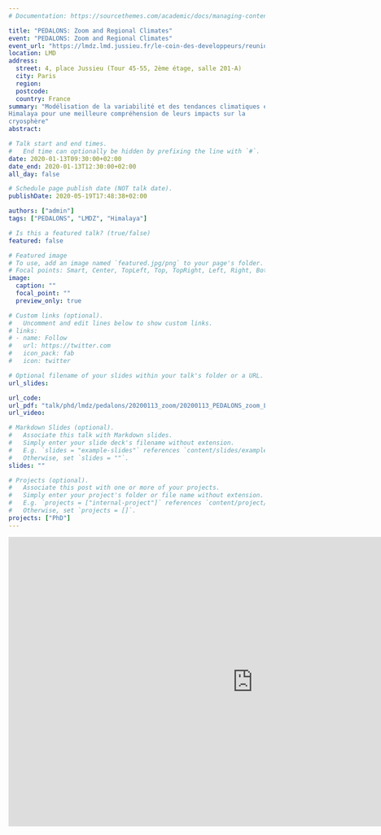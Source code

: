 ```yaml
---
# Documentation: https://sourcethemes.com/academic/docs/managing-content/

title: "PEDALONS: Zoom and Regional Climates"
event: "PEDALONS: Zoom and Regional Climates"
event_url: "https://lmdz.lmd.jussieu.fr/le-coin-des-developpeurs/reunions/2020-01-13"
location: LMD
address:
  street: 4, place Jussieu (Tour 45-55, 2ème étage, salle 201-A)
  city: Paris
  region:
  postcode:
  country: France
summary: "Modélisation de la variabilité et des tendances climatiques en
Himalaya pour une meilleure compréhension de leurs impacts sur la
cryosphère"
abstract:

# Talk start and end times.
#   End time can optionally be hidden by prefixing the line with `#`.
date: 2020-01-13T09:30:00+02:00
date_end: 2020-01-13T12:30:00+02:00
all_day: false

# Schedule page publish date (NOT talk date).
publishDate: 2020-05-19T17:48:38+02:00

authors: ["admin"]
tags: ["PEDALONS", "LMDZ", "Himalaya"]

# Is this a featured talk? (true/false)
featured: false

# Featured image
# To use, add an image named `featured.jpg/png` to your page's folder.
# Focal points: Smart, Center, TopLeft, Top, TopRight, Left, Right, BottomLeft, Bottom, BottomRight.
image:
  caption: ""
  focal_point: ""
  preview_only: true

# Custom links (optional).
#   Uncomment and edit lines below to show custom links.
# links:
# - name: Follow
#   url: https://twitter.com
#   icon_pack: fab
#   icon: twitter

# Optional filename of your slides within your talk's folder or a URL.
url_slides:

url_code:
url_pdf: "talk/phd/lmdz/pedalons/20200113_zoom/20200113_PEDALONS_zoom_LALANDE.pdf"
url_video:

# Markdown Slides (optional).
#   Associate this talk with Markdown slides.
#   Simply enter your slide deck's filename without extension.
#   E.g. `slides = "example-slides"` references `content/slides/example-slides.md`.
#   Otherwise, set `slides = ""`.
slides: ""

# Projects (optional).
#   Associate this post with one or more of your projects.
#   Simply enter your project's folder or file name without extension.
#   E.g. `projects = ["internal-project"]` references `content/project/deep-learning/index.md`.
#   Otherwise, set `projects = []`.
projects: ["PhD"]
---
```


<iframe src="https://docs.google.com/presentation/d/e/2PACX-1vRfgdC4X65oRhwZvxGy_E5SRP4g5giU3mUo3z2Wjy-v5PaRm9dU076N9kzCRhLp0yOSe6WrxjhPV_4m/embed?start=false&loop=false&delayms=3000" frameborder="0" width="960" height="569" allowfullscreen="true" mozallowfullscreen="true" webkitallowfullscreen="true"></iframe>
